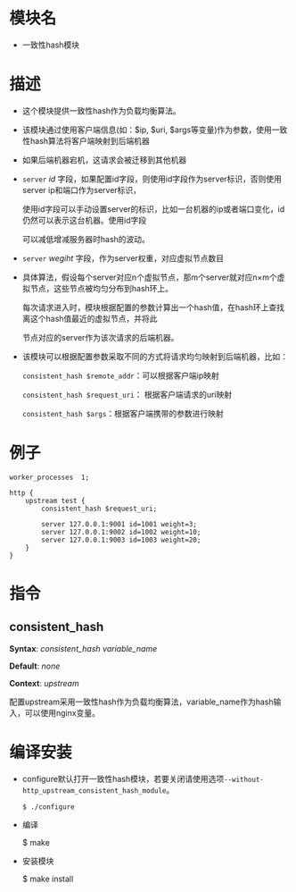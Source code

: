 模块名
====

*  一致性hash模块

描述
===========

* 这个模块提供一致性hash作为负载均衡算法。

* 该模块通过使用客户端信息(如：$ip, $uri, $args等变量)作为参数，使用一致性hash算法将客户端映射到后端机器

* 如果后端机器宕机，这请求会被迁移到其他机器

* `server` *id* 字段，如果配置id字段，则使用id字段作为server标识，否则使用server ip和端口作为server标识，

    使用id字段可以手动设置server的标识，比如一台机器的ip或者端口变化，id仍然可以表示这台机器。使用id字段

    可以减低增减服务器时hash的波动。

* `server` *wegiht* 字段，作为server权重，对应虚拟节点数目

* 具体算法，假设每个server对应n个虚拟节点，那m个server就对应n×m个虚拟节点，这些节点被均匀分布到hash环上。

    每次请求进入时，模块根据配置的参数计算出一个hash值，在hash环上查找离这个hash值最近的虚拟节点，并将此

    节点对应的server作为该次请求的后端机器。

* 该模块可以根据配置参数采取不同的方式将请求均匀映射到后端机器，比如：

    `consistent_hash $remote_addr`：可以根据客户端ip映射

    `consistent_hash $request_uri`： 根据客户端请求的uri映射

    `consistent_hash $args`：根据客户端携带的参数进行映射


例子
===========

    worker_processes  1;

    http {
        upstream test {
            consistent_hash $request_uri;

            server 127.0.0.1:9001 id=1001 weight=3;
            server 127.0.0.1:9002 id=1002 weight=10;
            server 127.0.0.1:9003 id=1003 weight=20;
        }
    }


指令
==========

consistent_hash
------------------------

**Syntax**: *consistent_hash variable_name*

**Default**: *none*

**Context**: *upstream*

配置upstream采用一致性hash作为负载均衡算法，variable_name作为hash输入，可以使用nginx变量。

编译安装
===========

* configure默认打开一致性hash模块，若要关闭请使用选项`--without-http_upstream_consistent_hash_module`。

      $ ./configure

* 编译

    $ make

* 安装模块

    $ make install
